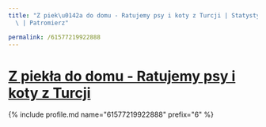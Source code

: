 ```yaml
---
title: "Z piek\u0142a do domu - Ratujemy psy i koty z Turcji | Statystyki patronite.pl\
  \ | Patromierz"

permalink: /61577219922888
---
```


# [Z piekła do domu - Ratujemy psy i koty z Turcji](https://patronite.pl/61577219922888)

{% include profile.md name="61577219922888" prefix="6" %}
